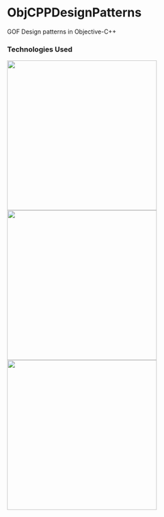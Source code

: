 # ObjCPPDesignPatterns
GOF Design patterns in Objective-C++

<h3> Technologies Used </h3>
<img src="https://cdn.arstechnica.net/wp-content/uploads/2014/08/OpenGL_500.png" width="350"/>
<img src="http://www.pngmart.com/files/1/Apple-Logo-PNG-HD.png" width="350"/>
<img src="https://upload.wikimedia.org/wikipedia/commons/thumb/0/0b/Qt_logo_2016.svg/1200px-Qt_logo_2016.svg.png" width="350"/>
